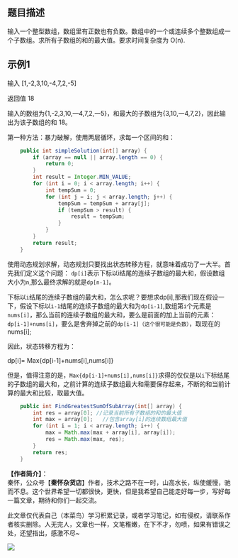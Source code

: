 ## 题目描述
输入一个整型数组，数组里有正数也有负数。数组中的一个或连续多个整数组成一个子数组。求所有子数组的和的最大值。要求时间复杂度为 O(n).

## 示例1
输入
[1,-2,3,10,-4,7,2,-5]

返回值
18

输入的数组为{1,-2,3,10,—4,7,2,一5}，和最大的子数组为{3,10,一4,7,2}，因此输出为该子数组的和 18。 


第一种方法：暴力破解，使用两层循环，求每一个区间的和：

``` java
    public int simpleSolution(int[] array) {
        if (array == null || array.length == 0) {
            return 0;
        }
        int result = Integer.MIN_VALUE;
        for (int i = 0; i < array.length; i++) {
            int tempSum = 0;
            for (int j = i; j < array.length; j++) {
                tempSum = tempSum + array[j];
                if (tempSum > result) {
                    result = tempSum;
                }
            }
        }
        return result;
    }
```

使用动态规划求解，动态规划只要找出状态转移方程，就意味着成功了一大半。首先我们定义这个问题：
`dp[i]`表示下标以i结尾的连续子数组的最大和，假设数组大小为`n`,那么最终求解的就是`dp[n-1]`。

下标以`i`结尾的连续子数组的最大和，怎么求呢？要想求dp[i],那我们现在假设一下，假设下标以`i-1`结尾的连续子数组的最大和为`dp[i-1]`,数组第`i`个元素是`nums[i]`，那么当前的连续子数组的最大和，要么是前面的加上当前的元素：`dp[i-1]+nums[i]`，要么是舍弃掉之前的`dp[i-1]（这个很可能是负数）`，取现在的nums[i];

因此，状态转移方程为：

dp[i]= Max{dp[i-1]+nums[i],nums[i]}


但是，值得注意的是，`Max{dp[i-1]+nums[i],nums[i]}`求得的仅仅是以`i`下标结尾的子数组的最大和，之前计算的连续子数组最大和需要保存起来，不断的和当前计算的最大和比较，取最大值。
``` java
    public int FindGreatestSumOfSubArray(int[] array) {
        int res = array[0]; //记录当前所有子数组的和的最大值
        int max = array[0];   //包含array[i]的连续数组最大值
        for (int i = 1; i < array.length; i++) {
            max = Math.max(max + array[i], array[i]);
            res = Math.max(max, res);
        }
        return res;
    }
```

**【作者简介】**：  
秦怀，公众号【**秦怀杂货店**】作者，技术之路不在一时，山高水长，纵使缓慢，驰而不息。这个世界希望一切都很快，更快，但是我希望自己能走好每一步，写好每一篇文章，期待和你们一起交流。

此文章仅代表自己（本菜鸟）学习积累记录，或者学习笔记，如有侵权，请联系作者核实删除。人无完人，文章也一样，文笔稚嫩，在下不才，勿喷，如果有错误之处，还望指出，感激不尽~ 


![](https://markdownpicture.oss-cn-qingdao.aliyuncs.com/blog/20201012000828.png)
